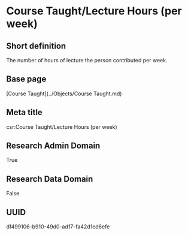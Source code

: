# Course Taught/Lecture Hours (per week)
## Short definition
The number of hours of lecture the person contributed per week.
## Base page
[Course Taught](../Objects/Course Taught.md)
## Meta title
csr:Course Taught/Lecture Hours (per week)
## Research Admin Domain
True
## Research Data Domain
False
## UUID
df499106-b910-49d0-ad17-fa42d1ed6efe
